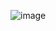 ![image](https://github.com/lcaohoanq/CasioMX12B/assets/136492579/f8a1a35b-82ca-404c-bacb-6fc9e76a8e5f)
